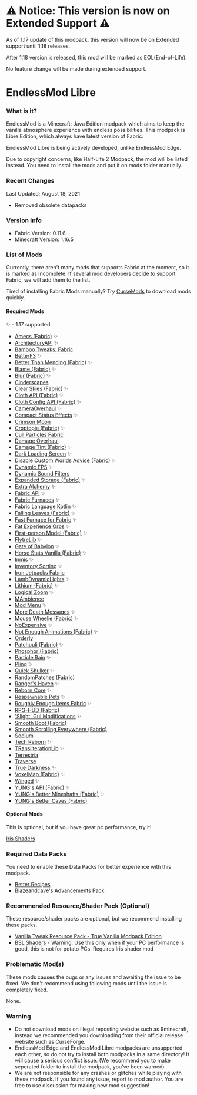 # ⚠️ Notice: This version is now on Extended Support ⚠️ #
As of 1.17 update of this modpack, this version will now be on Extended support until 1.18 releases.

After 1.18 version is released, this mod will be marked as EOL(End-of-Life).

No feature change will be made during extended support.

# EndlessMod Libre #
### What is it? ###
EndlessMod is a Minecraft: Java Edition modpack which aims to keep the vanilla atmosphere experience with endless possibilities.
This modpack is Libre Edition, which always have latest version of Fabric.

EndlessMod Libre is being actively developed, unlike EndlessMod Edge.

Due to copyright concerns, like Half-Life 2 Modpack, the mod will be listed instead. You need to install the mods and put it on mods folder manually.

### Recent Changes ###
Last Updated: August 18, 2021
* Removed obsolete datapacks

### Version Info ###
- Fabric Version: 0.11.6
- Minecraft Version: 1.16.5

### List of Mods ###
Currently, there aren't many mods that supports Fabric at the moment, so it is marked as Incomplete. If several mod developers decide to support Fabric, we will add them to the list.

Tired of installing Fabric Mods manually? Try [CurseMods](https://www.curseforge.com/minecraft/mc-mods/cursemods) to download mods quickly.

#### Required Mods ####

✨ - 1.17 supported
* [Amecs (Fabric)](https://www.curseforge.com/minecraft/mc-mods/amecs) ✨
* [ArchitecturyAPI](https://www.curseforge.com/minecraft/mc-mods/architectury-fabric) ✨
* [Bamboo Tweaks: Fabric](https://www.curseforge.com/minecraft/mc-mods/bamboo-tweaks-fabric)
* [BetterF3](https://www.curseforge.com/minecraft/mc-mods/betterf3) ✨
* [Better Than Mending (Fabric)](https://www.curseforge.com/minecraft/mc-mods/better-than-mending) ✨
* [Blame (Fabric)](https://www.curseforge.com/minecraft/mc-mods/blame-fabric) ✨
* [Blur (Fabric)](https://www.curseforge.com/minecraft/mc-mods/blur-fabric) ✨
* [Cinderscapes](https://www.curseforge.com/minecraft/mc-mods/cinderscapes)
* [Clear Skies (Fabric)](https://www.curseforge.com/minecraft/mc-mods/clear-skies) ✨
* [Cloth API (Fabric)](https://www.curseforge.com/minecraft/mc-mods/cloth-api) ✨
* [Cloth Config API (Fabric)](https://www.curseforge.com/minecraft/mc-mods/cloth-config) ✨
* [CameraOverhaul](https://www.curseforge.com/minecraft/mc-mods/cameraoverhaul) ✨
* [Compact Status Effects](https://www.curseforge.com/minecraft/mc-mods/compact-status-effects) ✨
* [Crimson Moon](https://www.curseforge.com/minecraft/mc-mods/crimson-moon)
* [Croptopia (Fabric)](https://www.curseforge.com/minecraft/mc-mods/croptopia-fabric) ✨
* [Cull Particles Fabric](https://www.curseforge.com/minecraft/mc-mods/cull-particles-fabric)
* [Damage Overhaul](https://www.curseforge.com/minecraft/mc-mods/damage-overhaul)
* [Damage Tint (Fabric)](https://www.curseforge.com/minecraft/mc-mods/damage-tint) ✨
* [Dark Loading Screen](https://www.curseforge.com/minecraft/mc-mods/dark-loading-screen) ✨
* [Disable Custom Worlds Advice (Fabric)](https://www.curseforge.com/minecraft/mc-mods/fabric-disable-custom-worlds-advice) ✨
* [Dynamic FPS](https://www.curseforge.com/minecraft/mc-mods/dynamic-fps) ✨
* [Dynamic Sound Filters](https://www.curseforge.com/minecraft/mc-mods/dynamic-sound-filters)
* [Expanded Storage (Fabric)](https://www.curseforge.com/minecraft/mc-mods/expanded-storage-fabric) ✨
* [Extra Alchemy](https://www.curseforge.com/minecraft/mc-mods/extra-alchemy) ✨
* [Fabric API](https://www.curseforge.com/minecraft/mc-mods/fabric-api) ✨
* [Fabric Furnaces](https://www.curseforge.com/minecraft/mc-mods/fabric-furnaces) ✨
* [Fabric Language Kotlin](https://www.curseforge.com/minecraft/mc-mods/fabric-language-kotlin) ✨
* [Falling Leaves (Fabric)](https://www.curseforge.com/minecraft/mc-mods/falling-leaves-fabric) ✨
* [Fast Furnace for Fabric](https://www.curseforge.com/minecraft/mc-mods/fast-furnace-for-fabric) ✨
* [Fat Experience Orbs](https://www.curseforge.com/minecraft/mc-mods/fat-experience-orbs) ✨
* [First-person Model (Fabric)](https://www.curseforge.com/minecraft/mc-mods/first-person-model) ✨
* [FlytreLib](https://www.curseforge.com/minecraft/mc-mods/flytrelib) ✨
* [Gate of Babylon](https://www.curseforge.com/minecraft/mc-mods/gate-of-babylon) ✨
* [Horse Stats Vanilla (Fabric)](https://www.curseforge.com/minecraft/mc-mods/horsestatsvanilla) ✨
* [Inmis](https://www.curseforge.com/minecraft/mc-mods/inmis) ✨
* [Inventory Sorting](https://www.curseforge.com/minecraft/mc-mods/inventory-sorting) ✨
* [Iron Jetpacks Fabric](https://www.curseforge.com/minecraft/mc-mods/iron-jetpacks-fabric)
* [LambDynamicLights](https://www.curseforge.com/minecraft/mc-mods/lambdynamiclights) ✨
* [Lithium (Fabric)](https://www.curseforge.com/minecraft/mc-mods/lithium) ✨
* [Logical Zoom](https://www.curseforge.com/minecraft/mc-mods/logical-zoom) ✨
* [MAmbience](https://www.curseforge.com/minecraft/mc-mods/mambience)
* [Mod Menu](https://www.curseforge.com/minecraft/mc-mods/modmenu) ✨
* [More Death Messages](https://www.curseforge.com/minecraft/mc-mods/more-death-messages) ✨
* [Mouse Wheelie (Fabric)](https://www.curseforge.com/minecraft/mc-mods/mouse-wheelie) ✨
* [NoExpensive](https://www.curseforge.com/minecraft/mc-mods/noexpensive) ✨
* [Not Enough Animations (Fabric)](https://www.curseforge.com/minecraft/mc-mods/not-enough-animations) ✨
* [Orderly](https://www.curseforge.com/minecraft/mc-mods/orderly)
* [Patchouli (Fabric)](https://www.curseforge.com/minecraft/mc-mods/patchouli-fabric) ✨
* [Phosphor (Fabric)](https://www.curseforge.com/minecraft/mc-mods/phosphor)
* [Particle Rain](https://www.curseforge.com/minecraft/mc-mods/particle-rain) ✨
* [Pling](https://www.curseforge.com/minecraft/mc-mods/pling) ✨
* [Quick Shulker](https://www.curseforge.com/minecraft/mc-mods/quick-shulker) ✨
* [RandomPatches (Fabric)](https://www.curseforge.com/minecraft/mc-mods/randompatches-fabric)
* [Ranger's Haven](https://www.curseforge.com/minecraft/mc-mods/rangers-haven) ✨
* [Reborn Core](https://www.curseforge.com/minecraft/mc-mods/reborncore) ✨
* [Respawnable Pets](https://www.curseforge.com/minecraft/mc-mods/respawnable-pets) ✨
* [Roughly Enough Items Fabric](https://www.curseforge.com/minecraft/mc-mods/roughly-enough-items) ✨
* [RPG-HUD (Fabric)](https://www.curseforge.com/minecraft/mc-mods/rpg-hud-fabric)
* ['Slight' Gui Modifications](https://www.curseforge.com/minecraft/mc-mods/slight-gui-modifications) ✨
* [Smooth Boot (Fabric)](https://www.curseforge.com/minecraft/mc-mods/smooth-boot)
* [Smooth Scrolling Everywhere (Fabric)](https://www.curseforge.com/minecraft/mc-mods/smooth-scrolling-everywhere-fabric)
* [Sodium](https://www.curseforge.com/minecraft/mc-mods/sodium)
* [Tech Reborn](https://www.curseforge.com/minecraft/mc-mods/techreborn) ✨
* [TRansliterationLib](https://www.curseforge.com/minecraft/mc-mods/transliterationlib) ✨
* [Terrestria](https://www.curseforge.com/minecraft/mc-mods/terrestria)
* [Traverse](https://www.curseforge.com/minecraft/mc-mods/traverse) 
* [True Darkness](https://www.curseforge.com/minecraft/mc-mods/true-darkness) ✨
* [VoxelMap (Fabric)](https://www.curseforge.com/minecraft/mc-mods/voxelmap) ✨
* [Winged](https://www.curseforge.com/minecraft/mc-mods/winged) ✨
* [YUNG's API (Fabric)](https://www.curseforge.com/minecraft/mc-mods/yungs-api-fabric) ✨
* [YUNG's Better Mineshafts (Fabric)](https://www.curseforge.com/minecraft/mc-mods/yungs-better-mineshafts-fabric) ✨
* [YUNG's Better Caves (Fabric)](https://www.curseforge.com/minecraft/mc-mods/yungs-better-caves-fabric)

#### Optional Mods ####
This is optional, but if you have great pc performance, try it!

[Iris Shaders](https://irisshaders.net/)

### Required Data Packs ###
You need to enable these Data Packs for better experience with this modpack.
* [Better Recipes](https://www.planetminecraft.com/data-pack/better-recipes-5100229/)
* [Blazeandcave's Advancements Pack](https://www.planetminecraft.com/data-pack/blazeandcave-s-advancements-pack-1-12/)

### Recommended Resource/Shader Pack (Optional) ###
These resource/shader packs are optional, but we recommend installing these packs.
* [Vanilla Tweak Resource Pack - True Vanilla Modpack Edition](https://vanillatweaks.net/share#KF7QsK)
* [BSL Shaders](http://bitslablab.com/bslshaders/) - Warning: Use this only when if your PC performance is good, this is not for potato PCs. Requires Iris shader mod

### Problematic Mod(s) ###
These mods causes the bugs or any issues and awaiting the issue to be fixed. We don't recommend using following mods until the issue is completely fixed.

None.

### Warning ###
- Do not download mods on illegal reposting website such as 9minecraft, instead we recommended you downloading from their official release website such as CurseForge.
- EndlessMod Edge and EndlessMod Libre modpacks are unsupported each other, so do not try to install both modpacks in a same directory! It will cause a serious conflict issue. (We recommend you to make seperated folder to install the modpack, you've been warned)
- We are not responsible for any crashes or glitches while playing with these modpack. If you found any issue, report to mod author. You are free to use discussion for making new mod suggestion!
